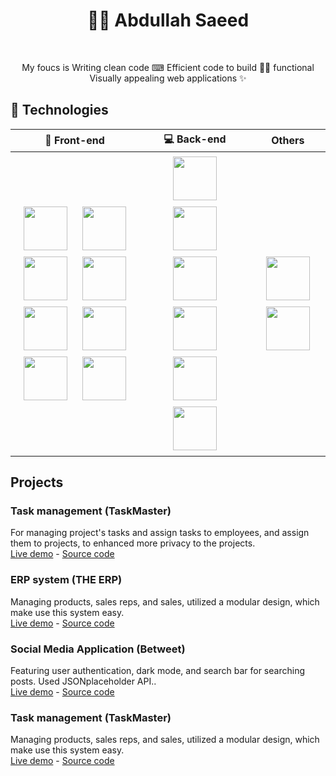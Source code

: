 <h1 align="center">👨‍💻 Abdullah Saeed</h3>
</br>
   <p align="center">My foucs is Writing clean code ⌨ Efficient code to build 🏄‍♂️ functional Visually appealing web applications ✨</p>
  
## 🔨 Technologies
<table>
  <thead>
      <th>🎨 Front-end</th>
      <th>💻 Back-end</th>
      <th>Others</th>
  </thead>
  <tbody>
    <tr>
      <td align="center">
        <img width="70px" style="padding: 5px 10px;" src="https://cdn.jsdelivr.net/gh/devicons/devicon@latest/icons/html5/html5-original.svg" />
        <img width="70px" style="padding: 5px 10px;" src="https://cdn.jsdelivr.net/gh/devicons/devicon@latest/icons/css3/css3-original.svg" />
        <img width="70px" style="padding: 5px 10px;" src="https://cdn.jsdelivr.net/gh/devicons/devicon@latest/icons/javascript/javascript-original.svg" />
        <img width="70px" style="padding: 5px 10px;" src="https://cdn.jsdelivr.net/gh/devicons/devicon@latest/icons/react/react-original.svg" />
        <img width="70px" style="padding: 5px 10px;" src="https://cdn.jsdelivr.net/gh/devicons/devicon@latest/icons/typescript/typescript-original.svg" />
        <img width="70px" style="padding: 5px 10px;" src="https://cdn.jsdelivr.net/gh/devicons/devicon@latest/icons/nextjs/nextjs-original.svg" />
        <img width="70px" style="padding: 5px 10px;" src="https://cdn.jsdelivr.net/gh/devicons/devicon@latest/icons/tailwindcss/tailwindcss-original.svg" />
        <img width="70px" style="padding: 5px 10px;" src="https://cdn.jsdelivr.net/gh/devicons/devicon@latest/icons/redux/redux-original.svg" />
      </td>
      <td align="center">
        <img width="70px" style="padding: 5px 10px;" src="https://cdn.jsdelivr.net/gh/devicons/devicon@latest/icons/nodejs/nodejs-original-wordmark.svg" />
        <img width="70px" style="padding: 5px 10px;" src="https://cdn.jsdelivr.net/gh/devicons/devicon@latest/icons/typescript/typescript-original.svg" />
        <img width="70px" style="padding: 5px 10px;" src="https://cdn.jsdelivr.net/gh/devicons/devicon@latest/icons/express/express-original.svg" />
        <img width="70px" style="padding: 5px 10px;" src="https://cdn.jsdelivr.net/gh/devicons/devicon@latest/icons/prisma/prisma-original.svg" />
        <img width="70px" style="padding: 5px 10px;" src="https://cdn.jsdelivr.net/gh/devicons/devicon@latest/icons/postgresql/postgresql-original.svg" />
        <img width="70px" style="padding: 5px 10px;" src="https://cdn.jsdelivr.net/gh/devicons/devicon@latest/icons/mongodb/mongodb-original-wordmark.svg" />
      </td>
      <td align="center">
        <img width="70px" style="padding: 5px 10px;" src="https://cdn.jsdelivr.net/gh/devicons/devicon@latest/icons/git/git-original.svg" />
        <img width="70px" style="padding: 5px 10px;" src="https://cdn.jsdelivr.net/gh/devicons/devicon@latest/icons/ubuntu/ubuntu-original.svg" />
      </td>
    </tr>
  </tbody>
</table>

## Projects

### Task management (TaskMaster)
For managing project's tasks and assign tasks to employees, and assign them to projects, to enhanced more privacy to the projects.<br/>
[Live demo](https://task-management-client-tan.vercel.app/login) - [Source code](https://github.com/Abdullah-Saeed-BB/task-management)

### ERP system (THE ERP)
Managing products, sales reps, and sales, utilized a modular design, which make use this system easy.<br/>
[Live demo](https://the-erp-system-nextjs.vercel.app) - [Source code](https://github.com/Abdullah-Saeed-BB/the-erp-system)

### Social Media Application (Betweet)
Featuring user authentication, dark mode, and search bar for searching posts. Used JSONplaceholder API..<br/>
[Live demo](https://abdullah-saeed-bb.github.io/Betweet-social-media/#/login) - [Source code](https://github.com/Abdullah-Saeed-BB/Betweet-social-media/tree/code_preview)

### Task management (TaskMaster)
Managing products, sales reps, and sales, utilized a modular design, which make use this system easy.<br/>
[Live demo](https://abdullah-saeed-bb.github.io/weather-report/) - [Source code](https://github.com/Abdullah-Saeed-BB/weather-report)
